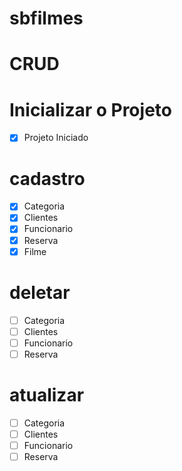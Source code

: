 # sbfilmes

# CRUD

# Inicializar o Projeto
- [x] Projeto Iniciado

# cadastro
* [x] Categoria
* [x] Clientes
* [x] Funcionario
* [x] Reserva
* [x] Filme

# deletar
* [ ] Categoria
* [ ] Clientes
* [ ] Funcionario
* [ ] Reserva

# atualizar
* [ ] Categoria
* [ ] Clientes
* [ ] Funcionario
* [ ] Reserva
